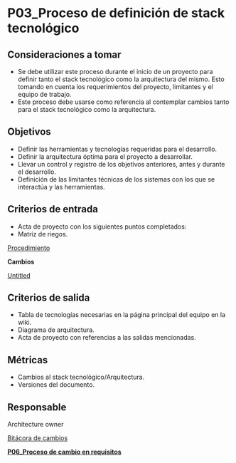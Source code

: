 # P03_Proceso de definición de stack tecnológico

## Consideraciones a tomar[](https://ace-software-development.github.io/Manual-de-Operaciones/docs/Procesos/P03_StackTecnol%C3%B3gico#consideraciones-a-tomar)

- Se debe utilizar este proceso durante el inicio de un proyecto para definir tanto el stack tecnológico como la arquitectura del mismo. Esto tomando en cuenta los requerimientos del proyecto, limitantes y el equipo de trabajo.
- Este proceso debe usarse como referencia al contemplar cambios tanto para el stack tecnológico como la arquitectura.

## Objetivos[](https://ace-software-development.github.io/Manual-de-Operaciones/docs/Procesos/P03_StackTecnol%C3%B3gico#objetivos)

- Definir las herramientas y tecnologías requeridas para el desarrollo.
- Definir la arquitectura óptima para el proyecto a desarrollar.
- Llevar un control y registro de los objetivos anteriores, antes y durante el desarrollo.
- Definición de las limitantes técnicas de los sistemas con los que se interactúa y las herramientas.

## Criterios de entrada[](https://ace-software-development.github.io/Manual-de-Operaciones/docs/Procesos/P03_StackTecnol%C3%B3gico#criterios-de-entrada)

- Acta de proyecto con los siguientes puntos completados:
- Matriz de riegos.

[Procedimiento](P03_Proceso%20de%20definicio%CC%81n%20de%20stack%20tecnolo%CC%81gico%20643c9ce7587e4ff1915cc9642affe9cf/Procedimiento%20d200252948384daea58e9039a3fb5068.csv)

**Cambios**

[Untitled](P03_Proceso%20de%20definicio%CC%81n%20de%20stack%20tecnolo%CC%81gico%20643c9ce7587e4ff1915cc9642affe9cf/Untitled%20Database%207094fc04a93c41caa33b092c32be46ab.csv)

## Criterios de salida[](https://ace-software-development.github.io/Manual-de-Operaciones/docs/Procesos/P03_StackTecnol%C3%B3gico#criterios-de-salida)

- Tabla de tecnologías necesarias en la página principal del equipo en la wiki.
- Diagrama de arquitectura.
- Acta de proyecto con referencias a las salidas mencionadas.

## Métricas[](https://ace-software-development.github.io/Manual-de-Operaciones/docs/Procesos/P03_StackTecnol%C3%B3gico#m%C3%A9tricas)

- Cambios al stack tecnológico/Arquitectura.
- Versiones del documento.

## Responsable

Architecture owner

[Bitácora de cambios](P03_Proceso%20de%20definicio%CC%81n%20de%20stack%20tecnolo%CC%81gico%20643c9ce7587e4ff1915cc9642affe9cf/Bita%CC%81cora%20de%20cambios%2039ac6e9931724fda94d0bccfe537a0a4.csv)

[**P06_Proceso de cambio en requisitos**](P03_Proceso%20de%20definicio%CC%81n%20de%20stack%20tecnolo%CC%81gico%20643c9ce7587e4ff1915cc9642affe9cf/P06_Proceso%20de%20cambio%20en%20requisitos%200becb449a14d4804881a6e09f2217530.md)